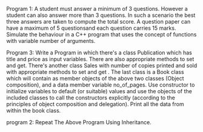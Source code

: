 Program 1:
A student must answer a minimum of 3 questions. However a student can also answer more than 3 questions. In such a scenario the best three answers are
taken to compute the total score. A question paper can have a maximum of 5 questionsand each question carries 15 marks. Simulate the behaviour in a C++ program
that uses the concept of functions with variable number of arguments.


Program 3:
Write a Program in which there's a class Publication which has title and price as input variables. There are also appropriate methods to set and get. There's another class Sales
with number of copies printed and sold with appropriate methods to set and get . The last class is a Book class which will contain as member objects of the above two
classes (Object composition), and a data member variable no_of_pages. Use constructor to initialize variables to default (or suitable) values and use the objects of
the included classes to call the constructors explicitly (according to the principles of object composition and delegation). Print all the data from within the book class.


program 2:
Repeat The Above Program Using Inheritance.
